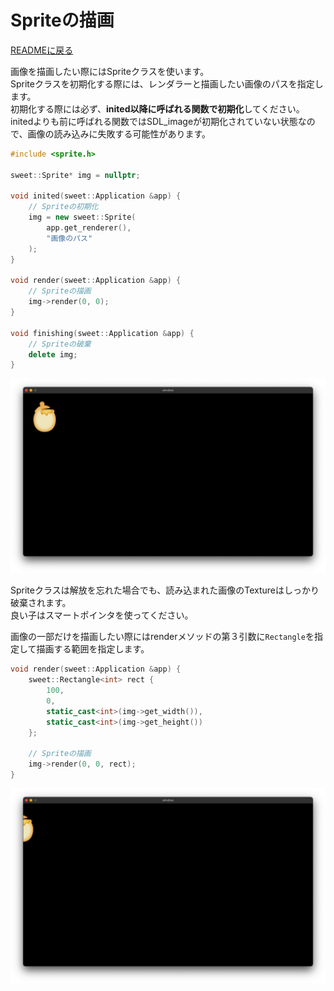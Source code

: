 # Spriteの描画

[READMEに戻る](../../README.md "READMEに戻る")

画像を描画したい際にはSpriteクラスを使います。  
Spriteクラスを初期化する際には、レンダラーと描画したい画像のパスを指定します。  
初期化する際には必ず、**inited以降に呼ばれる関数で初期化**してください。  
initedよりも前に呼ばれる関数ではSDL_imageが初期化されていない状態なので、画像の読み込みに失敗する可能性があります。
```cpp
#include <sprite.h>

sweet::Sprite* img = nullptr;

void inited(sweet::Application &app) {
    // Spriteの初期化
    img = new sweet::Sprite(
        app.get_renderer(),
        "画像のパス"
    );
}

void render(sweet::Application &app) {
    // Spriteの描画
    img->render(0, 0);
}

void finishing(sweet::Application &app) {
    // Spriteの破棄
    delete img;
}
```

![img](../../asset/render_sprite.png)

Spriteクラスは解放を忘れた場合でも、読み込まれた画像のTextureはしっかり破棄されます。  
良い子はスマートポインタを使ってください。  

画像の一部だけを描画したい際にはrenderメソッドの第３引数に`Rectangle`を指定して描画する範囲を指定します。
```cpp
void render(sweet::Application &app) {
    sweet::Rectangle<int> rect {
        100,
        0,
        static_cast<int>(img->get_width()),
        static_cast<int>(img->get_height())
    };

    // Spriteの描画
    img->render(0, 0, rect);
}
```


![img](../../asset/render_clip_sprite.png)